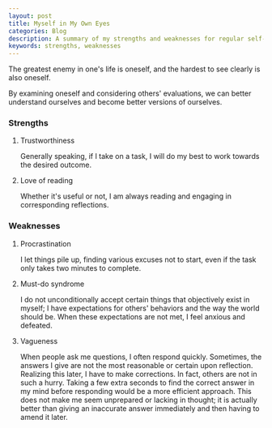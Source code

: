 ```yaml
---
layout: post
title: Myself in My Own Eyes
categories: Blog
description: A summary of my strengths and weaknesses for regular self-improvement.
keywords: strengths, weaknesses
---
```


The greatest enemy in one's life is oneself, and the hardest to see clearly is also oneself.

By examining oneself and considering others' evaluations, we can better understand ourselves and become better versions of ourselves.

### Strengths

1. Trustworthiness

   Generally speaking, if I take on a task, I will do my best to work towards the desired outcome.

2. Love of reading

   Whether it's useful or not, I am always reading and engaging in corresponding reflections.

### Weaknesses

1. Procrastination

   I let things pile up, finding various excuses not to start, even if the task only takes two minutes to complete.

2. Must-do syndrome

   I do not unconditionally accept certain things that objectively exist in myself; I have expectations for others' behaviors and the way the world should be. When these expectations are not met, I feel anxious and defeated.

3. Vagueness

   When people ask me questions, I often respond quickly. Sometimes, the answers I give are not the most reasonable or certain upon reflection. Realizing this later, I have to make corrections. In fact, others are not in such a hurry. Taking a few extra seconds to find the correct answer in my mind before responding would be a more efficient approach. This does not make me seem unprepared or lacking in thought; it is actually better than giving an inaccurate answer immediately and then having to amend it later.
